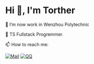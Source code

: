 # Hi 👋, I'm Torther

🏫 I’m now work in Wenzhou Polytechnic

🌱 TS Fullstack Progremmer.

📫 How to reach me:

[![Mail](https://img.shields.io/badge/i@mol.ink-black.svg?colorA=black&style=flat-square&logo=Gmail&logoColor=white)](mailto:i@mol.ink)
[![QQ](https://img.shields.io/badge/215327120-black.svg?colorA=black&style=flat-square&logo=Tencent%20QQ&logoColor=white)](tencent//message/?uin=215327120&Site=&Menu=yes)
<!--[![Telegram](https://img.shields.io/badge/@Torther-black.svg?colorA=black&style=flat-square&logo=Telegram&logoColor=white)](https://t.me/Torther)-->
